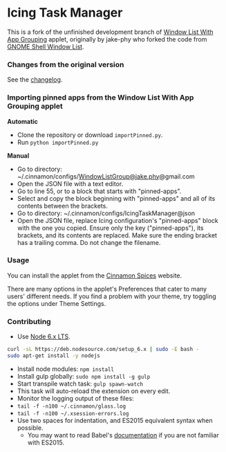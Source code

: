 Icing Task Manager
=============

This is a fork of the unfinished development branch of [Window List With App Grouping](https://github.com/jake-phy/WindowIconList/) applet, originally by jake-phy who forked the code from [GNOME Shell Window List](https://github.com/siefkenj/gnome-shell-windowlist/).

### Changes from the original version

See the [changelog](https://github.com/jaszhix/icingtaskmanager/blob/master/CHANGELOG.md).

### Importing pinned apps from the Window List With App Grouping applet

**Automatic**

  * Clone the repository or download ```importPinned.py```.
  * Run ```python importPinned.py```

**Manual**

  * Go to directory: ~/.cinnamon/configs/WindowListGroup@jake.phy@gmail.com
  * Open the JSON file with a text editor.
  * Go to line 55, or to a block that starts with "pinned-apps".
  * Select and copy the block beginning with "pinned-apps" and all of its contents between the brackets.
  * Go to directory: ~/.cinnamon/configs/IcingTaskManager@json
  * Open the JSON file, replace Icing configuration's "pinned-apps" block with the one you copied. Ensure only the key ("pinned-apps"), its brackets, and its contents are replaced. Make sure the ending bracket has a trailing comma. Do not change the filename.

### Usage

You can install the applet from the [Cinnamon Spices](https://cinnamon-spices.linuxmint.com/applets/view/269) website.

There are many options in the applet's Preferences that cater to many users' different needs. If you find a problem with your theme, try toggling the options under Theme Settings.

### Contributing

*  Use [Node 6.x LTS](https://github.com/nodesource/distributions).
```sh
curl -sL https://deb.nodesource.com/setup_6.x | sudo -E bash -
sudo apt-get install -y nodejs
```
*  Install node modules: ```npm install```
*  Install gulp globally: ```sudo npm install -g gulp```
*  Start transpile watch task: ```gulp spawn-watch```
  * This task will auto-reload the extension on every edit.
*  Monitor the logging output of these files: 
  * ```tail -f -n100 ~/.cinnamon/glass.log```
  * ```tail -f -n100 ~/.xsession-errors.log```
* Use two spaces for indentation, and ES2015 equivalent syntax when possible. 
  * You may want to read Babel's [documentation](https://babeljs.io/learn-es2015/) if you are not familiar with ES2015.
